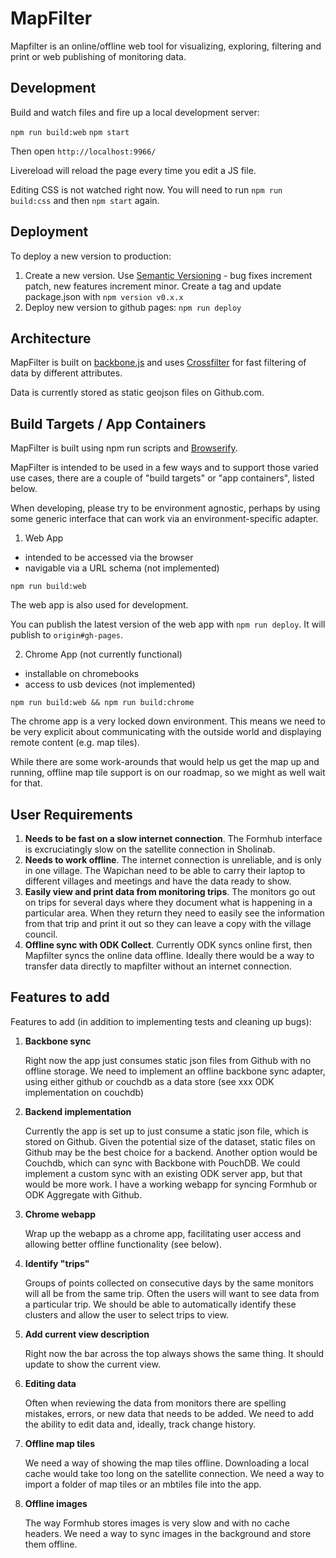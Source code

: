 MapFilter
=========

Mapfilter is an online/offline web tool for visualizing, exploring, filtering and print or web publishing of monitoring data.

Development
--------------

Build and watch files and fire up a local development server:

`npm run build:web`
`npm start`

Then open `http://localhost:9966/`

Livereload will reload the page every time you edit a JS file.

Editing CSS is not watched right now. You will need to run `npm run build:css` and then `npm start` again.

Deployment
-----------

To deploy a new version to production:

1. Create a new version. Use [Semantic Versioning](http://semver.org/) - bug fixes increment patch, new features increment minor. Create a tag and update package.json with `npm version v0.x.x`
2. Deploy new version to github pages: `npm run deploy`

Architecture
----------------

MapFilter is built on [backbone.js](http://backbonejs.org/) and uses [Crossfilter](http://square.github.io/crossfilter/) for fast filtering of data by different attributes.

Data is currently stored as static geojson files on Github.com.


Build Targets / App Containers
----------------

MapFilter is built using npm run scripts and [Browserify](http://browserify.org/).

MapFilter is intended to be used in a few ways and to support those varied use cases,
there are a couple of "build targets" or "app containers", listed below.

When developing, please try to be environment agnostic, perhaps by using some
generic interface that can work via an environment-specific adapter.

1. Web App
- intended to be accessed via the browser
- navigable via a URL schema (not implemented)

`npm run build:web`

The web app is also used for development.

You can publish the latest version of the web app with `npm run deploy`.
It will publish to `origin#gh-pages`.

2. Chrome App (not currently functional)
- installable on chromebooks
- access to usb devices (not implemented)

`npm run build:web && npm run build:chrome`

The chrome app is a very locked down environment.
This means we need to be very explicit about communicating with the outside world
and displaying remote content (e.g. map tiles).

While there are some work-arounds that would help us get the map up and running,
offline map tile support is on our roadmap, so we might as well wait for that.

User Requirements
--------------------------

1. **Needs to be fast on a slow internet connection**. The Formhub interface is excruciatingly slow on the satellite connection in Sholinab.
2. **Needs to work offline**. The internet connection is unreliable, and is only in one village. The Wapichan need to be able to carry their laptop to different villages and meetings and have the data ready to show.
3. **Easily view and print data from monitoring trips**. The monitors go out on trips for several days where they document what is happening in a particular area. When they return they need to easily see the information from that trip and print it out so they can leave a copy with the village council.
4. **Offline sync with ODK Collect**. Currently ODK syncs online first, then Mapfilter syncs the online data offline. Ideally there would be a way to transfer data directly to mapfilter without an internet connection.

Features to add
---------------------

Features to add (in addition to implementing tests and cleaning up bugs):

1. **Backbone sync**

    Right now the app just consumes static json files from Github with no offline storage. We need to implement an offline backbone sync adapter, using either github or couchdb as a data store (see xxx ODK implementation on couchdb)

2. **Backend implementation**

    Currently the app is set up to just consume a static json file, which is stored on Github. Given the potential size of the dataset, static files on Github may be the best choice for a backend. Another option would be Couchdb, which can sync with Backbone with PouchDB. We could implement a custom sync with an existing ODK server app, but that would be more work. I have a working webapp for syncing Formhub or ODK Aggregate with Github.

3. **Chrome webapp**

    Wrap up the webapp as a chrome app, facilitating user access and allowing better offline functionality (see below).

4. **Identify "trips"**

    Groups of points collected on consecutive days by the same monitors will all be from the same trip. Often the users will want to see data from a particular trip. We should be able to automatically identify these clusters and allow the user to select trips to view.

5. **Add current view description**

    Right now the bar across the top always shows the same thing. It should update to show the current view.

6. **Editing data**

    Often when reviewing the data from monitors there are spelling mistakes, errors, or new data that needs to be added. We need to add the ability to edit data and, ideally, track change history.

7. **Offline map tiles**

    We need a way of showing the map tiles offline. Downloading a local cache would take too long on the satellite connection. We need a way to import a folder of map tiles or an mbtiles file into the app.

8. **Offline images**

    The way Formhub stores images is very slow and with no cache headers. We need a way to sync images in the background and store them offline.
